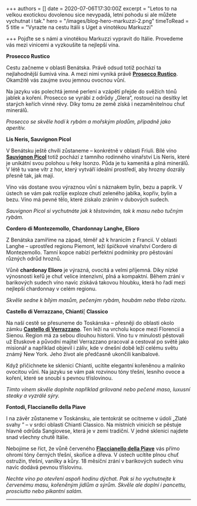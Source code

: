 +++
authors = []
date = 2020-07-06T17:30:00Z
excerpt = "Letos to na velkou exotickou dovolenou sice nevypadá, letní pohodu si ale můžete vychutnat i tak."
hero = "/images/blog-hero-markuzzi-2.png"
timeToRead = 5
title = "Vyrazte na cestu Itálii s Uget a vinotékou Markuzzi"

+++
Pojďte se s námi a vinotékou Markuzzi vypravit do Itálie. Provedeme vás mezi vinicemi a vyzkoušíte ta nejlepší vína.

**Prosecco Rustico**

Cestu začneme v oblasti Benátska. Právě odsud totiž pochází ta nejlahodnější šumivá vína. A mezi nimi vyniká právě [**Prosecco Rustico**](https://shop.uget.cz/products/504-nino-franco-valdobbiadene-rustico-prosecco-di-valdobbiadene-docg-magnum201815). Okamžitě vás zaujme svou jemnou ovocnou vůní.

Na jazyku vás polechtá jemné perlení a vzápětí přejde do svěžích tónů jablek a koření. Prosecco se vyrábí z odrůdy „Glera“, rostoucí na desítky let starých keřích vinné révy. Díky tomu ze země získá i nezaměnitelnou chuť minerálů.

_Prosecco se skvěle hodí k rybám a mořským plodům, případně jako aperitiv._

**Lis Neris, Sauvignon Picol**

V Benátsku ještě chvíli zůstaneme – konkrétně v oblasti Friuli. Bílé víno [**Sauvignon Picol**](https://shop.uget.cz/products/540-lis-neris-friuli-isonzo-lis-igt-pinot-grigio--chardonnay--sauvignon2016075) totiž pochází z tamního rodinného vinařství Lis Neris, které je unikátní svou polohou u řeky Isonzo. Půda je tu kamenitá a plná minerálů. V létě tu vane vítr z hor, který vytváří ideální prostředí, aby hrozny dozrály přesně tak, jak mají.

Víno vás dostane svou výraznou vůní s náznakem bylin, bezu a paprik. V ústech se vám pak rozlije exploze chutí zeleného jablka, kopřiv, bylin a bezu. Víno má pevné tělo, které získalo zráním v dubových sudech.

_Sauvignon Picol si vychutnáte jak k těstovinám, tak k masu nebo tučným rybám._

**Cordero di Montezemollo**, **Chardonnay Langhe, Elioro**

Z Benátska zamíříme na západ, téměř až k hranicím z Francií. V oblasti Langhe – uprostřed regionu Piemont, leží špičkové vinařství Cordero di Montezemollo. Tamní kopce nabízí perfektní podmínky pro pěstování různých odrůd hroznů.

Vůně **chardonay Elioro** je výrazná, ovocitá a velmi příjemná. Díky nízké výnosnosti keřů je chuť velice intenzivní, plná a kompaktní. Během zrání v barikových sudech víno navíc získává takovou hloubku, která ho řadí mezi nejlepší chardonnay v celém regionu.

_Skvěle sedne k bílým masům, pečeným rybám, houbám nebo třeba rizotu_.

**Castello di Verrazzano, Chianti**[\[](#_msocom_1) **Classico**

Na naší cestě se přesuneme do Toskánska – přesněji do oblasti okolo zámku [**Castello di Verrazzano**](https://shop.uget.cz/products/425-castello-di-verrazzano---toscana---greve-chianti-classico-docg2016075). Ten leží na vrcholu kopce mezi Florencií a Sienou. Region má za sebou dlouhou historii. Víno tu v minulosti pěstovali už Etuskové a původní majitel Verrazzano pracoval a cestoval po světě jako misionář a například objevil i záliv, kde v dnešní době leží celému světu známý New York. Jeho život ale předčasně ukončili kanibalové.

Když přičichnete ke sklenici Chianti, ucítíte elegantní kořeněnou a malinko ovocitou vůni. Na jazyku se vám pak rozvinou tóny třešní, lesního ovoce a koření, které se snoubí s pevnou tříslovinou.

_Tímto vínem skvěle doplníte například grilované nebo pečené maso, luxusní steaky a vyzrálé sýry._

**Fontodi, Flaccianello della Piave**

I na závěr zůstaneme v Toskánsku, ale tentokrát se ocitneme v údolí „Zlaté svahy ” – v srdci oblasti Chianti Classico. Na místních vinicích se pěstuje hlavně odrůda Sangiovese, která je v zemi tradiční. V jedné sklenici najdete snad všechny chutě Itálie.

Nebojíme se říct, že vůně červeného [**Flaccianello della Piave**](https://shop.uget.cz/products/439-fontodi---toscana---panzano-flaccianello-della-pieve-igt20163) vás přímo ohromí tóny černých třešní, skořice a dřeva. V ústech ucítíte plnou chuť ostružin, třešní, vanilky a kůry. 18 měsíční zrání v barikových sudech vínu navíc dodává pevnou tříslovinu.

_Nechte víno po otevření aspoň hodinu dýchat. Pak si ho vychutnejte k červenému masu, kořeněným jídlům a sýrům. Skvěle ale doplní i pancettu, prosciutto nebo pikantní salám._

***